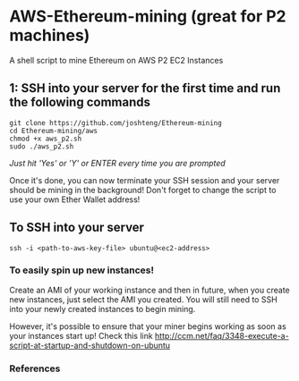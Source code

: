 # AWS-Ethereum-mining (great for P2 machines)
A shell script to mine Ethereum on AWS P2 EC2 Instances

## 1: SSH into your server for the first time and run the following commands
```
git clone https://github.com/joshteng/Ethereum-mining
cd Ethereum-mining/aws
chmod +x aws_p2.sh
sudo ./aws_p2.sh
```
*Just hit 'Yes' or 'Y' or ENTER every time you are prompted*

Once it's done, you can now terminate your SSH session and your server should be mining in the background! Don't forget to change the script to use your own Ether Wallet address!

## To SSH into your server
```
ssh -i <path-to-aws-key-file> ubuntu@<ec2-address>
```

### To easily spin up new instances!
Create an AMI of your working instance and then in future, when you create new instances, just select the AMI you created. You will still need to SSH into your newly created instances to begin mining.

However, it's possible to ensure that your miner begins working as soon as your instances start up! Check this link http://ccm.net/faq/3348-execute-a-script-at-startup-and-shutdown-on-ubuntu

### References
